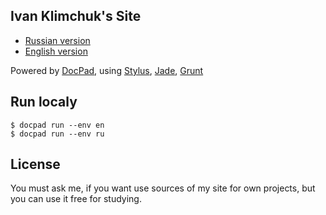 ## Ivan Klimchuk's Site
* [Russian version](http://klimchuk.by)
* [English version](http://klimchuk.com)

Powered by [DocPad](http://docpad.org/), using [Stylus](http://learnboost.github.io/stylus/), [Jade](http://jade-lang.com/), [Grunt](http://gruntjs.com/)

## Run localy
```
$ docpad run --env en
$ docpad run --env ru
```

## License
You must ask me, if you want use sources of my site for own projects, but you can use it free for studying.
